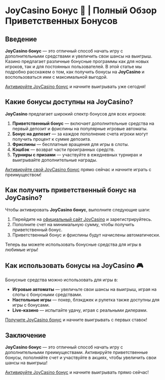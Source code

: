 # JoyCasino Бонус 🎁 | Полный Обзор Приветственных Бонусов

## Введение

**JoyCasino бонус** — это отличный способ начать игру с дополнительными средствами и увеличить свои шансы на выигрыш. Казино предлагает различные бонусные программы как для новых игроков, так и для постоянных пользователей. В этой статье мы подробно расскажем о том, как получить бонусы на **JoyCasino** и воспользоваться ими с максимальной выгодой.

[Активируйте JoyCasino бонус](https://rpc30.call2me.pro/?/ru/registration?apkpop=0&partner=p24970p3291217pc98f) и начните выигрывать уже сегодня!

## Какие бонусы доступны на JoyCasino?

**JoyCasino** предлагает широкий спектр бонусов для всех игроков:

1. **Приветственный бонус** — включает дополнительные средства на первый депозит и фриспины на популярные игровые автоматы.
2. **Бонус на депозит** — за каждое пополнение счета игроки могут получить процент к сумме депозита.
3. **Фриспины** — бесплатные вращения для игры в слоты.
4. **Кэшбэк** — возврат части проигранных средств.
5. **Турниры с призами** — участвуйте в ежедневных турнирах и выигрывайте дополнительные награды.

[Активируйте свой JoyCasino бонус](https://rpc30.call2me.pro/?/ru/registration?apkpop=0&partner=p24970p3291217pc98f) прямо сейчас и начните играть с преимуществом!

## Как получить приветственный бонус на JoyCasino?

Чтобы активировать **JoyCasino бонус**, выполните следующие шаги:

1. Перейдите на [официальный сайт JoyCasino](https://rpc30.call2me.pro/?/ru/registration?apkpop=0&partner=p24970p3291217pc98f) и зарегистрируйтесь.
2. Пополните счет на минимальную сумму, чтобы получить приветственный бонус.
3. Приветственный бонус и фриспины будут начислены автоматически.

Теперь вы можете использовать бонусные средства для игры в любимые игры!

## Как использовать бонусы на JoyCasino 🎮

Бонусные средства можно использовать для игры в:

- **Игровые автоматы** — увеличьте свои шансы на выигрыш, играя на слоты с бонусными средствами.
- **Настольные игры** — покер, блэкджек и рулетка также доступны для игры с бонусами.
- **Live-казино** — испытайте удачу, играя с реальными дилерами.

[Получите JoyCasino бонус](https://rpc30.call2me.pro/?/ru/registration?apkpop=0&partner=p24970p3291217pc98f) и начните выигрывать с первых ставок!

## Заключение

**JoyCasino бонус** — это отличный способ начать игру с дополнительными преимуществами. Активируйте приветственные бонусы, пополняйте счет и участвуйте в акциях, чтобы увеличить свои шансы на выигрыш!

[Активируйте JoyCasino бонус](https://rpc30.call2me.pro/?/ru/registration?apkpop=0&partner=p24970p3291217pc98f) и начните выигрывать прямо сейчас!
